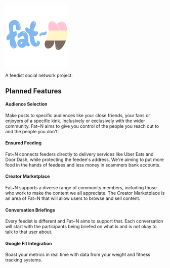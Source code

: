 <img src="doc/logo.png" Height="200" Width="Auto" />

A feedist social network project.

## Planned Features

#### Audience Selection
Make posts to specific audiences like your close friends, your fans or enjoyers of a specific kink. Inclusively or exclusively with the wider community.
Fat\~N aims to give you control of the people you reach out to and the people you don't.

#### Ensured Feeding
Fat\~N connects feeders directly to delivery services like Uber Eats and Door Dash, while protecting the feedee's address. We're aiming to put more food
in the hands of feedees and less money in scammers bank accounts.

#### Creator Marketplace
Fat\~N supports a diverse range of community members, including those who work to make the content we all appreciate. The Creator Marketplace
is an area of Fat\~N that will allow users to browse and sell content.

#### Conversation Briefings
Every feedist is different and Fat\~N aims to support that. Each conversation will start with the participants being
briefed on what is and is not okay to talk to that user about.

#### Google Fit Integration
Boast your metrics in real time with data from your weight and fitness tracking systems.